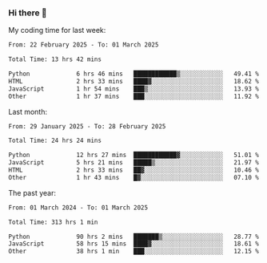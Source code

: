 ### Hi there 👋

My coding time for last week:

<!--START_SECTION:week-->

```txt
From: 22 February 2025 - To: 01 March 2025

Total Time: 13 hrs 42 mins

Python             6 hrs 46 mins   ████████████▒░░░░░░░░░░░░   49.41 %
HTML               2 hrs 33 mins   ████▓░░░░░░░░░░░░░░░░░░░░   18.62 %
JavaScript         1 hr 54 mins    ███▒░░░░░░░░░░░░░░░░░░░░░   13.93 %
Other              1 hr 37 mins    ███░░░░░░░░░░░░░░░░░░░░░░   11.92 %
```

<!--END_SECTION:week-->

Last month:

<!--START_SECTION:month-->

```txt
From: 29 January 2025 - To: 28 February 2025

Total Time: 24 hrs 24 mins

Python             12 hrs 27 mins  ████████████▓░░░░░░░░░░░░   51.01 %
JavaScript         5 hrs 21 mins   █████▒░░░░░░░░░░░░░░░░░░░   21.97 %
HTML               2 hrs 33 mins   ██▓░░░░░░░░░░░░░░░░░░░░░░   10.46 %
Other              1 hr 43 mins    █▓░░░░░░░░░░░░░░░░░░░░░░░   07.10 %
```

<!--END_SECTION:month-->

The past year:

<!--START_SECTION:year-->

```txt
From: 01 March 2024 - To: 01 March 2025

Total Time: 313 hrs 1 min

Python             90 hrs 2 mins   ███████▒░░░░░░░░░░░░░░░░░   28.77 %
JavaScript         58 hrs 15 mins  ████▓░░░░░░░░░░░░░░░░░░░░   18.61 %
Other              38 hrs 1 min    ███░░░░░░░░░░░░░░░░░░░░░░   12.15 %
```

<!--END_SECTION:year-->
